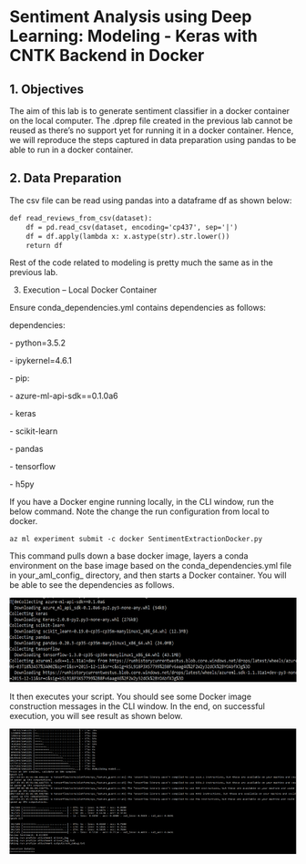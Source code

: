 # Sentiment Analysis using Deep Learning: Modeling - Keras with CNTK Backend in Docker

## 1. Objectives

The aim of this lab is to generate sentiment classifier in a docker container on the local computer. The .dprep file created in the previous lab cannot be reused as there’s no support yet for running it in a docker container. Hence, we will reproduce the steps captured in data preparation using pandas to be able to run in a docker container.

## 2. Data Preparation

The csv file can be read using pandas into a dataframe df as shown below:

```
def read_reviews_from_csv(dataset):
    df = pd.read_csv(dataset, encoding='cp437', sep='|')
    df = df.apply(lambda x: x.astype(str).str.lower())
    return df
```

Rest of the code related to modeling is pretty much the same as in the previous lab.

3. Execution – Local Docker Container

Ensure conda_dependencies.yml contains dependencies as follows:

dependencies:

  \- python=3.5.2
  
  \- ipykernel=4.6.1
  
  \- pip:
  
  \- azure-ml-api-sdk==0.1.0a6
    
   \- keras
    
   \- scikit-learn
    
   \- pandas
    
   \- tensorflow
    
   \- h5py
    
If you have a Docker engine running locally, in the CLI window, run the below command. Note the change the run configuration from local to docker.

```
az ml experiment submit -c docker SentimentExtractionDocker.py
```

This command pulls down a base docker image, layers a conda environment on the base image based on the conda_dependencies.yml file in your_aml_config_ directory, and then starts a Docker container. You will be able to see the dependencies as follows.

![BaseDockerImage](https://github.com/SRIVIDYAMEDURI/Deep-Learning/blob/master/Images/BaseDockerImage.png)

It then executes your script. You should see some Docker image construction messages in the CLI window. In the end, on successful execution, you will see result as shown below.

![CLIWindow_Docker](https://github.com/SRIVIDYAMEDURI/Deep-Learning/blob/master/Images/DockerCLIWindow.png)

